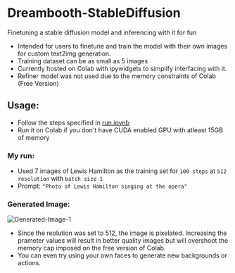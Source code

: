 # Dreambooth-StableDiffusion
Finetuning a stable diffusion model and inferencing with it for fun
- Intended for users to finetune and train the model with their own images for custom text2img generation.
- Training dataset can be as small as 5 images
- Currently hosted on Colab with ipywidgets to simplify interfacing with it.
- Refiner model was not used due to the memory constraints of Colab (Free Version)

## Usage:
- Follow the steps specified in [run.ipynb](https://github.com/abhishekmani12/Dreambooth-StableDiffusion/blob/main/run.ipynb)
- Run it on Colab if you don't have CUDA enabled GPU with atleast 15GB of memory

### My run:
- Used 7 images of Lewis Hamilton as the training set for `100 steps` at `512 resolution` with `batch size 1`
- Prompt: `"Photo of Lewis Hamilton singing at the opera"`

### Generated Image:
![Generated-Image-1](https://github.com/abhishekmani12/Dreambooth-StableDiffusion/assets/76105443/fe043345-2486-4d54-932d-22d66fef2fc9)

- Since the reolution was set to 512, the image is pixelated. Increasing the prameter values will result in better quality images but will overshoot the memory cap imposed on the free version of Colab.
- You can even try using your own faces to generate new backgrounds or actions.


